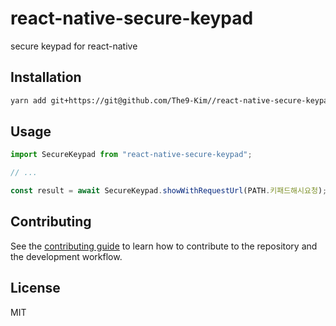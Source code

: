 # react-native-secure-keypad

secure keypad for react-native

## Installation

```sh
yarn add git+https://git@github.com/The9-Kim//react-native-secure-keypad.git
```

## Usage

```js
import SecureKeypad from "react-native-secure-keypad";

// ...

const result = await SecureKeypad.showWithRequestUrl(PATH.키패드해시요청);
```

## Contributing

See the [contributing guide](CONTRIBUTING.md) to learn how to contribute to the repository and the development workflow.

## License

MIT
